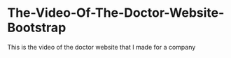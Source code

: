 # The-Video-Of-The-Doctor-Website-Bootstrap
This is the video of the doctor website that I made for a company
